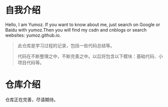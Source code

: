 # 自我介绍

 Hello, I am Yumoz. If you want to know about me, just search on Google or Baidu with yumoz.Then you will find my csdn and cnblogs or search websites: yumoz.github.io. 

> 此仓库是学习过程的记录，包括一些代码总结等。
>
> 代码在不断整理之中，不断完善之中。以后将包含以下模块：基础代码、小项目代码等。

# 仓库介绍

仓库正在完善，尽请期待。

